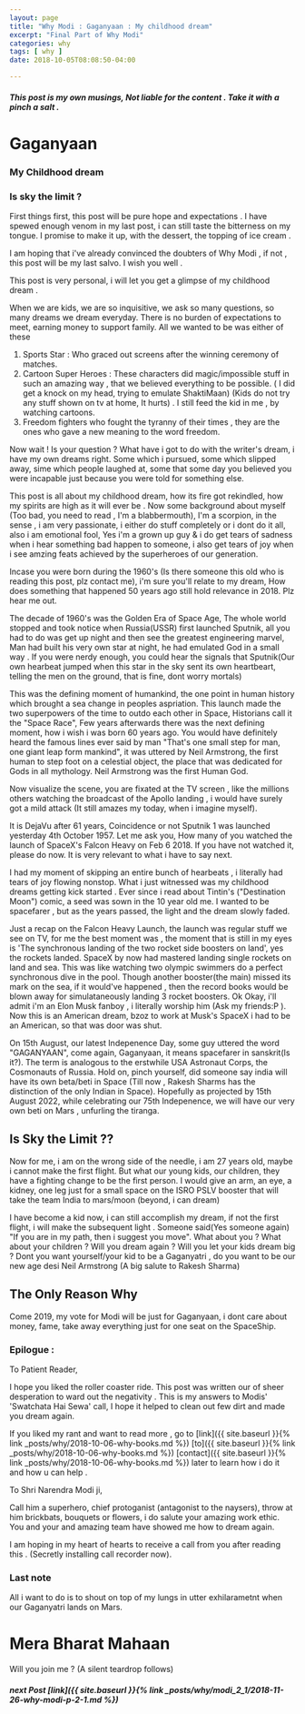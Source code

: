```yaml
---
layout: page
title: "Why Modi : Gaganyaan : My childhood dream"
excerpt: "Final Part of Why Modi"
categories: why
tags: [ why ]
date: 2018-10-05T08:08:50-04:00

---
```


##### This post is my own musings, Not liable for the content . Take it with a pinch a salt .

# Gaganyaan

### My Childhood dream

### Is sky the limit ?

First things first, this post will be pure hope and expectations . I have spewed enough venom in my last post, i can still taste the bitterness on my tongue. I promise to make it up, with the dessert, the topping of ice cream .

I am hoping that i've already convinced the doubters of Why Modi , if not , this post will be my last salvo. I wish you well .

This post is very personal, i will let you get a glimpse of my childhood dream .

When we are kids, we are so inquisitive, we ask so many questions, so many dreams we dream everyday. There is no burden of expectations to meet, earning money to support family. All we wanted to be was either of these
1. Sports Star : Who graced out screens after the winning ceremony of matches.
2. Cartoon Super Heroes : These characters did magic/impossible stuff in such an amazing way , that we believed everything to be possible. ( I did get a knock on my head, trying to emulate ShaktiMaan) (Kids do not try any stuff shown on tv at home, It hurts) .  I still feed the kid in me , by watching cartoons.
3. Freedom fighters who fought the tyranny of their times , they are the ones who gave a new meaning to the word freedom.

Now wait ! Is your question ? What have i got to do with the writer's dream, i have my own dreams right. Some which i pursued, some which slipped away, sime which people laughed at, some that some day you believed you were incapable just because you were told for something else.

This post is all about my childhood dream, how its fire got rekindled, how my spirits are high as it will ever be . Now some background about myself (Too bad, you need to read , I'm a blabbermouth), I'm a scorpion, in the sense , i am very passionate, i either do stuff completely or i dont do it all, also i am emotional fool, Yes i'm a grown up guy & i do get tears of sadness when i hear something bad happen to someone, i also get tears of joy when i see amzing feats achieved by the superheroes of our generation.

Incase you were born during the  1960's (Is there someone this old who is reading this post, plz contact me), i'm sure you'll relate to my dream, How does something that happened 50 years ago still hold relevance in 2018. Plz hear me out.

The decade of 1960's was the Golden Era of Space Age, The whole world stopped and took notice when Russia(USSR) first launched Sputnik, all you had to do was get up night and then see the greatest engineering marvel, Man had built his very own star at night, he had emulated God in a small way . If you were nerdy enough, you could hear the signals that  Sputnik(Our own hearbeat jumped when this star in the sky sent its own heartbeart, telling the men on the ground, that is fine, dont worry mortals)

This was the defining moment of humankind, the one point in human history which brought a sea change in peoples aspriation. This launch made the two superpowers of the time to outdo each other in Space, Historians call it the "Space Race", Few years afterwards there was the next defining moment, how i wish i was born 60 years ago. You would have definitely heard the famous lines ever said by man "That's one small step for man, one giant leap form mankind", it was uttered by Neil Armstrong, the first human to step foot on a celestial object, the place that was dedicated for Gods in all mythology. Neil Armstrong was the first Human God.

Now visualize the scene, you are fixated at the TV screen , like the millions others watching the broadcast of the Apollo landing , i would have surely got a mild attack (It still amazes my today, when i imagine myself).

It is DejaVu after 61 years, Coincidence or not Sputnik 1 was launched yesterday 4th October 1957.  Let me ask you, How many of you watched the launch of SpaceX's Falcon Heavy on Feb 6 2018. If you have not watched it, please do now. It is very relevant to what i have to say next.

I had my moment of skipping an entire bunch of hearbeats , i literally had tears of joy flowing nonstop. What i just witnessed was my childhood dreams getting kick started . Ever since i read about Tintin's ("Destination Moon") comic, a seed was sown in the 10 year old me. I wanted to be spacefarer , but as the years passed, the light and the dream slowly faded.

Just a recap on the Falcon Heavy Launch, the launch was regular stuff we see on TV, for me the best moment was , the moment that is still in my eyes is 'The synchronous landing of the two rocket side boosters on land', yes the rockets landed. SpaceX by now had mastered landing single rockets on land and sea. This was like watching two olympic swimmers do a perfect synchronous dive in the pool. Though another booster(the main) missed its mark on the sea, if it would've happened , then the record books would be blown away for simulataneously landing 3 rocket boosters. Ok Okay, i'll admit i'm an Elon Musk fanboy , i literally worship him (Ask my friends:P ). Now this is an American dream, bzoz to work at Musk's SpaceX i had to be an American, so that was door was shut.

On 15th August, our latest Indepenence Day, some guy uttered the word "GAGANYAAN", come again, Gaganyaan, it means spacefarer in sanskrit(Is it?). The term is analogous to the erstwhile USA Astronaut Corps, the Cosmonauts of Russia. Hold on, pinch yourself, did someone say india will have its own beta/beti in Space (Till now , Rakesh Sharms has the distinction of the only Indian in Space). Hopefully as projected by 15th August 2022, while celebrating our 75th Indepenence, we will have our very own beti on Mars , unfurling the tiranga.

## Is Sky the Limit ??

Now for me, i am on the wrong side of the needle, i am 27 years old, maybe i cannot make the first flight. But what our young kids, our children, they have a fighting change to be the first person.  I would give an arm, an eye, a kidney, one leg just for a small space on the ISRO PSLV booster that will take the team India to mars/moon (beyond, i can dream)

I have become a kid now, i can still accomplish my dream, if not the first flight, i will make the subsequent light . Someone said(Yes someone again) "If you are in my path, then i suggest you move". What about you ? What about your children ? Will you dream again ? Will you let your kids dream big ? Dont you want yourself/your kid to be a Gaganyatri , do you want to be our new age desi Neil Armstrong (A big salute to Rakesh Sharma)


## The Only Reason Why
Come 2019, my vote for Modi will be just for  Gaganyaan, i dont care about money, fame, take away everything just for one seat on the SpaceShip.


### Epilogue :

To Patient Reader,

  I hope you liked the roller coaster ride. This post was written our of sheer desperation to ward out the negativity . This is my answers to Modis' 'Swatchata Hai Sewa' call, I hope it helped to clean out few dirt and made you dream again.

If you liked my rant and want to read more , go to [link]({{ site.baseurl }}{% link _posts/why/2018-10-06-why-books.md %}) [to]({{ site.baseurl }}{% link _posts/why/2018-10-06-why-books.md %}) [contact]({{ site.baseurl }}{% link _posts/why/2018-10-06-why-books.md %})  later to learn how i do it and how u can help .


To Shri Narendra Modi ji,

Call him a superhero, chief protoganist (antagonist to the naysers), throw at him brickbats, bouquets or flowers, i do salute your amazing work ethic. You and your and amazing team have showed me how to dream again.

I am hoping in my heart of hearts to receive a call from you after reading this . (Secretly installing call recorder now).


### Last note

All i want to do is to shout on top of my lungs in utter exhilarametnt when our Gaganyatri lands on Mars.

# Mera Bharat Mahaan

Will you join me ? (A silent teardrop follows)


##### next Post  [link]({{ site.baseurl }}{% link _posts/why/modi_2_1/2018-11-26-why-modi-p-2-1.md %})
